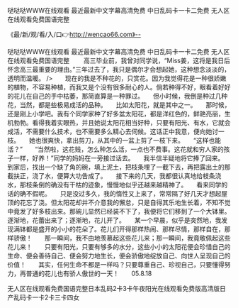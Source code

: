 哒哒哒WWW在线观看
最近最新中文字幕高清免费
中日乱码卡一卡二免费
无人区在线观看免费国语完整


《最/新/观/看/入/口👉http://wencao66.com》--

哒哒哒WWW在线观看
最近最新中文字幕高清免费
中日乱码卡一卡二免费
无人区在线观看免费国语完整
　　高三毕业前，我曾对同学说，“Miss姜，这将是我日后怀念高三最重要的理由。”三年过去了，我只是偶尔才会想起她，这种想念淡淡的，透明而温暖。
/>　　现在的我是不种花的，只赏花。因为我觉得花是一种很娇嫩的植物，不容易种植，而我又是个没有很多耐心的人。倘若种得不好，眼看着好好的花儿在自己的手中枯萎，那简直算是一种罪过。　　但小时候，我倒是种过几种花，当然，都是些极易成活的品种。　　比如太阳花，就是其中之一。　　那时候，还是刚上小学吧。我有个同学家种了好多盆太阳花，都是洋红色的，鲜艳亮丽，生机勃勃。看得我着实眼热，并且她说太阳花相当好种，只要有阳光、有水，它就会成活，不需要什么技术，也不需要多么精心去伺候。这话正中我意，便向她讨一枝。　　她也很爽快，拿出剪刀，从其中的一盆上剪了一枝下来。　　“这样也能活？”　　“当然啦，这花贱，怎么种怎么活，一点也不费事。这花就和穷人家的孩子一样，好养！”同学的妈妈在一旁接过话去。　　我半信半疑地将它捧了回来。　　到家后，找出一个缺了角的碗，填上泥土，把枝条埋了一截下去，再把露出土的那截扶正，浇了水，便算大功告成了。　　接下来的几天，我都很认真地给枝条浇水，那枝条倒的确没有干枯的迹象，慢慢地似乎还越来越精神了。　　看来同学的话的确不假呢。　　只是没过多久，我的惰性又上来了，常常隔了好几天才想起屋顶的花忘了浇。但太阳花却并不介意我的懈怠，只是自得其乐地生长着，不知不觉中竟发了好多枝出来。那碗儿显然已经装不下了，我便将它们移到了一个大钵里。　　逐渐地，花蕾出来了；逐渐地，花儿开了。　　某一个早晨，似乎是突然地，我发现满钵都是盛开的小小的花朵了。花儿们开得那样热闹、那样尽情，那样自在，那样骄傲！　　那一瞬间，我不由地羡慕起这些花儿来；那一瞬间，我竟敬佩起这些花儿来！　　只要有阳光，只要有够多的水分，这些小小的太阳花便会珍惜自己的生命、便会善待自己、便会努力地生长，便会骄傲地绽放自己、向世人呈现自己的价值！　　其实，任何生命不都是一样吗？只要尊重自己、珍视自己，只要懂得努力，再普通的花儿也有骄人傲世的一天！　　05.8.18





无人区在线观看免费国语完整日本乱码2卡3卡午夜阳光在线观看免费版高清版日产乱码卡一卡2卡三卡四女
